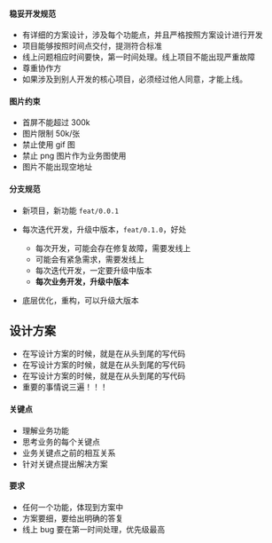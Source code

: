 #### 稳妥开发规范

- 有详细的方案设计，涉及每个功能点，并且严格按照方案设计进行开发
- 项目能够按照时间点交付，提测符合标准
- 线上问题相应时间要快，第一时间处理。线上项目不能出现严重故障
- 尊重协作方
- 如果涉及到别人开发的核心项目，必须经过他人同意，才能上线。

#### 图片约束

- 首屏不能超过 300k
- 图片限制 50k/张
- 禁止使用 gif 图
- 禁止 png 图片作为业务图使用
- 图片不能出现空地址

#### 分支规范

- 新项目，新功能 `feat/0.0.1`
- 每次迭代开发，升级中版本，`feat/0.1.0`，好处

  - 每次开发，可能会存在修复故障，需要发线上
  - 可能会有紧急需求，需要发线上
  - 每次迭代开发，一定要升级中版本

  * **每次业务开发，升级中版本**

- 底层优化，重构，可以升级大版本

## 设计方案

- 在写设计方案的时候，就是在从头到尾的写代码
- 在写设计方案的时候，就是在从头到尾的写代码
- 在写设计方案的时候，就是在从头到尾的写代码
- 重要的事情说三遍！！！

#### 关键点

- 理解业务功能
- 思考业务的每个关键点
- 业务关键点之前的相互关系
- 针对关键点提出解决方案

#### 要求

- 任何一个功能，体现到方案中
- 方案要细，要给出明确的答复
- 线上 bug 要在第一时间处理，优先级最高
